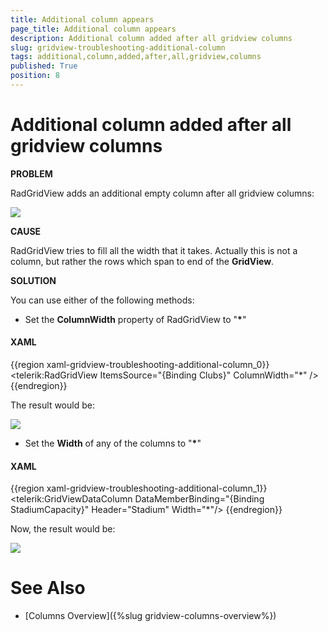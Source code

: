 ```yaml
---
title: Additional column appears
page_title: Additional column appears
description: Additional column added after all gridview columns
slug: gridview-troubleshooting-additional-column
tags: additional,column,added,after,all,gridview,columns
published: True
position: 8
---
```


# Additional column added after all gridview columns

__PROBLEM__

RadGridView adds an additional empty column after all gridview columns:

![](images/troubleshooting_additional_column_gridview.png)

__CAUSE__

RadGridView tries to fill all the width that it takes. Actually this is not a column, but rather the rows which span to end of the __GridView__.

__SOLUTION__

You can use either of the following methods: 

* Set the __ColumnWidth__ property of RadGridView to "__*__"

#### __XAML__

{{region xaml-gridview-troubleshooting-additional-column_0}}
	<telerik:RadGridView ItemsSource="{Binding Clubs}" ColumnWidth="*" />
{{endregion}}

The result would be:

![](images/troubleshooting_additional_column_gridview_fix1.png)

* Set the __Width__ of any of the columns to "__*__"

#### __XAML__

{{region xaml-gridview-troubleshooting-additional-column_1}}
	<telerik:GridViewDataColumn DataMemberBinding="{Binding StadiumCapacity}" 
	            Header="Stadium" 
	            Width="*"/>
{{endregion}}

Now, the result would be:

![](images/troubleshooting_additional_column_gridview_fix2.png)

# See Also
* [Columns Overview]({%slug gridview-columns-overview%})
 


